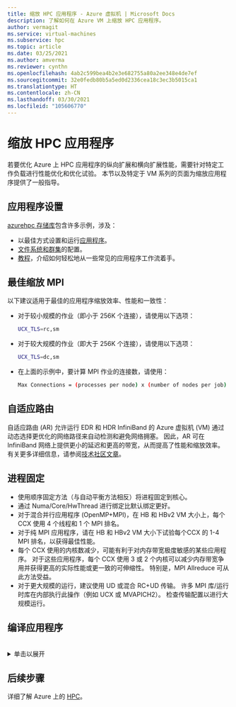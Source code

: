 ```yaml
---
title: 缩放 HPC 应用程序 - Azure 虚拟机 | Microsoft Docs
description: 了解如何在 Azure VM 上缩放 HPC 应用程序。
author: vermagit
ms.service: virtual-machines
ms.subservice: hpc
ms.topic: article
ms.date: 03/25/2021
ms.author: amverma
ms.reviewer: cynthn
ms.openlocfilehash: 4ab2c599bea4b2e3e682755a80a2ee348e4de7ef
ms.sourcegitcommit: 32e0fedb80b5a5ed0d2336cea18c3ec3b5015ca1
ms.translationtype: HT
ms.contentlocale: zh-CN
ms.lasthandoff: 03/30/2021
ms.locfileid: "105606770"
---
```

# <a name="scaling-hpc-applications"></a>缩放 HPC 应用程序

若要优化 Azure 上 HPC 应用程序的纵向扩展和横向扩展性能，需要针对特定工作负载进行性能优化和优化试验。 本节以及特定于 VM 系列的页面为缩放应用程序提供了一般指导。

## <a name="application-setup"></a>应用程序设置
[azurehpc 存储库](https://github.com/Azure/azurehpc)包含许多示例，涉及：
- 以最佳方式设置和运行[应用程序](https://github.com/Azure/azurehpc/tree/master/apps)。
- [文件系统和群集](https://github.com/Azure/azurehpc/tree/master/examples)的配置。
- [教程](https://github.com/Azure/azurehpc/tree/master/tutorials)，介绍如何轻松地从一些常见的应用程序工作流着手。

## <a name="optimally-scaling-mpi"></a>最佳缩放 MPI 

以下建议适用于最佳的应用程序缩放效率、性能和一致性：

- 对于较小规模的作业（即小于 256K 个连接），请使用以下选项：
   ```bash
   UCX_TLS=rc,sm
   ```

- 对于较大规模的作业（即大于 256K 个连接），请使用以下选项：
   ```bash
   UCX_TLS=dc,sm
   ```

- 在上面的示例中，要计算 MPI 作业的连接数，请使用：
   ```bash
   Max Connections = (processes per node) x (number of nodes per job) x (number of nodes per job) 
   ```

## <a name="adaptive-routing"></a>自适应路由
自适应路由 (AR) 允许运行 EDR 和 HDR InfiniBand 的 Azure 虚拟机 (VM) 通过动态选择更优化的网络路径来自动检测和避免网络拥塞。 因此，AR 可在 InfiniBand 网络上提供更小的延迟和更高的带宽，从而提高了性能和缩放效率。 有关更多详细信息，请参阅[技术社区文章](https://techcommunity.microsoft.com/t5/azure-compute/adaptive-routing-on-azure-hpc/ba-p/1205217)。

## <a name="process-pinning"></a>进程固定

- 使用顺序固定方法（与自动平衡方法相反）将进程固定到核心。 
- 通过 Numa/Core/HwThread 进行绑定比默认绑定更好。
- 对于混合并行应用程序 (OpenMP+MPI)，在 HB 和 HBv2 VM 大小上，每个 CCX 使用 4 个线程和 1 个 MPI 排名。
- 对于纯 MPI 应用程序，请在 HB 和 HBv2 VM 大小下试验每个CCX 的 1-4 MPI 排名，以获得最佳性能。
- 每个 CCX 使用的内核数减少，可能有利于对内存带宽极度敏感的某些应用程序。 对于这些应用程序，每个 CCX 使用 3 或 2 个内核可以减少内存带宽争用并获得更高的实际性能或更一致的可伸缩性。 特别是，MPI Allreduce 可从此方法受益。
- 对于更大规模的运行，建议使用 UD 或混合 RC+UD 传输。 许多 MPI 库/运行时库在内部执行此操作（例如 UCX 或 MVAPICH2）。 检查传输配置以进行大规模运行。

## <a name="compiling-applications"></a>编译应用程序
<br>
<details>
<summary>单击以展开</summary>

尽管不是必需的，但是使用适当的优化标志编译应用程序可以在 HB 和 HC 系列 VM 上提供最佳的纵向扩展性能。

### <a name="amd-optimizing-cc-compiler"></a>AMD 优化 C/C++ 编译器

AMD 优化 C/C++ 编译器 (AOCC) 编译器系统提供了高级别的高级优化、多线程和处理器支持，包括全局优化、矢量化、过程间分析、循环转换和代码生成。 AOCC 编译器二进制文件适用于具有 GNUC 库 (glibc) 版本 2.17 及更高版本的 Linux 系统。 编译器套件包括 C/C++ 编译器 (clang)、Fortran 编译器 (FLANG) 和 Fortran front end to Clang (Dragon Egg)。

### <a name="clang"></a>Clang

Clang 是 C、C++ 和 Objective-C 编译器，负责处理预处理、解析、优化、代码生成、组装和链接。 Clang 支持 `-march=znver1` 标志，为 AMD 基于 Zen 的 x86 架构实现最佳代码生成和优化。

### <a name="flang"></a>FLANG

FLANG 编译器是 AOCC 套件最新添加的编译器（于 2018 年 4 月添加），目前处于预发布阶段，供开发人员下载和测试。 基于 Fortran 2008，AMD 扩展了 GitHub 版本的 FLANG (https://github.com/flang-compiler/flang) )。 FLANG 编译器支持所有的 Clang 编译器选项和一些特定于 FLANG 的额外编译器选项。

### <a name="dragonegg"></a>DragonEgg

DragonEgg 是一个 gcc 插件，它将 GCC 的优化器和代码生成器替换为 LLVM 项目中的优化器和代码生成器。 AOCC 随附的 DragonEgg 适用于 gcc-4.8.x，已经针对 x86-32/x86-64 目标进行了测试，并已在各种 Linux 平台上成功使用。

GFortran 是 Fortran 程序的实际前端，负责生成 GCC GIMPLE 中间表示 (IR) 的预处理、解析和语义分析。 DragonEgg 是一个 GNU 插件，插入 GFortran 编译流中。 它实现 GNU 插件 API。 借助插件体系结构，DragonEgg 成为了编译器驱动程序，用于驱动编译的不同阶段。  按照下载和安装说明操作后，可以使用以下工具调用 Dragon Egg： 

```bash
$ gfortran [gFortran flags] 
   -fplugin=/path/AOCC-1.2-Compiler/AOCC-1.2-     
   FortranPlugin/dragonegg.so [plugin optimization flags]     
   -c xyz.f90 $ clang -O3 -lgfortran -o xyz xyz.o $./xyz
```
   
### <a name="pgi-compiler"></a>PGI 编译器
已确认 PGI Community Edition 第 17 版可与 AMD EPYC 一起使用。 PGI 编译的 STREAM 版本提供了平台的全部内存带宽。 较新的 Community Edition 18.10（2018 年 11 月）应同样适用。 下面是通过 Intel Compiler 优化编译器的示例 CLI：

```bash
pgcc $(OPTIMIZATIONS_PGI) $(STACK) -DSTREAM_ARRAY_SIZE=800000000 stream.c -o stream.pgi
```

### <a name="intel-compiler"></a>Intel Compiler
已确认 Intel Compiler 第 18 版可与 AMD EPYC 一起使用。 下面是通过 Intel Compiler 优化编译器的示例 CLI。

```bash
icc -o stream.intel stream.c -DSTATIC -DSTREAM_ARRAY_SIZE=800000000 -mcmodel=large -shared-intel -Ofast –qopenmp
```

### <a name="gcc-compiler"></a>GCC 编译器 
对于 HPC，AMD 推荐 GCC 编译器 7.3 或更高版本。 不建议使用早期版本，如 RHEL/CentOS 7.4 随附的 4.8.5。 GCC 7.3 和更高版本将在 HPL、HPCG 和 DGEMM 测试中提供更高的性能。

```bash
gcc $(OPTIMIZATIONS) $(OMP) $(STACK) $(STREAM_PARAMETERS) stream.c -o stream.gcc
```
</details>

## <a name="next-steps"></a>后续步骤

详细了解 Azure 上的 [HPC](/azure/architecture/topics/high-performance-computing/)。
